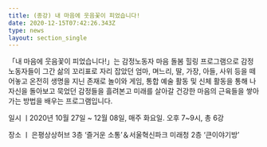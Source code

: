 ```yaml
---
title: (종강) 내 마음에 웃음꽃이 피었습니다!
date: 2020-12-15T07:42:26.343Z
type: news
layout: section_single
---
```

<p>「내 마음에 웃음꽃이 피었습니다!」는 감정노동자 마음 돌봄 힐링 프로그램으로 감정노동자들이 그간 삶의 꼬리표로 자리 잡았던 엄마, 며느리, 딸, 가장, 아들, 사위 등을 떼어놓고 온전히 생명을 지닌 존재로 놀이와 게임, 통합 예술 활동 및 신체 활동을 통해 나 자신을 돌아보고 묵었던 감정들을 흘려본고 미래를 살아갈 건강한 마음의 근육들을 쌓아가는 방법을 배우는 프로그램입니다.&nbsp;</p>
<p>일시 ㅣ2020년 10월 27일 ~ 12월 08일, 매주 화요일. 오후 7~9시, 총 6강</p>
<p>장소 ㅣ 은평상상허브 3층 &lsquo;즐거운 소통&rsquo;＆서울혁신파크 미래청 2층 &lsquo;큰이야기방&rsquo;&nbsp;</p>
<p>&nbsp;</p>